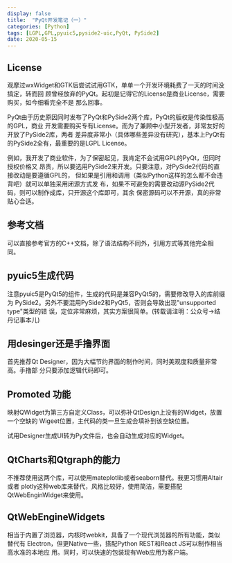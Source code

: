 ```yaml
---
display: false
title:  "PyQt开发笔记（一）"
categories: [Python]
tags: [LGPL,GPL,pyuic5,pyside2-uic,PyQt, PySide2]
date: 2020-05-15
---
```


## License
观摩过wxWidget和GTK后尝试试用GTK，单单一个开发环境耗费了一天的时间没搞定，转而回
顾曾经放弃的PyQt。起初是记得它的License是商业License，需要购买，如今细看完全不是
那么回事。

PyQt由于历史原因同时发布了PyQt和PySide2两个库，PyQt的版权是传染性极高的GPL，商业
开发需要购买专有License。而为了兼顾中小型开发者，非常友好的开放了PySide2库，两者
差异度非常小（具体哪些差异没有研究），基本上PyQt有的PySide2全有，最重要的是LGPL
License。

例如，我开发了商业软件，为了保密起见，我肯定不会试用GPL的PyQt，但同时授权价格又
昂贵，所以要选用PySide2来开发。只要注意，对PySide2代码的直接改动是要遵循GPL的，
但如果是引用和调用（类似Python这样的怎么都不会违背吧）就可以单独采用闭源方式发
布，如果不可避免的需要改动源PySide2代码，则可以制作成库，只开源这个库即可，其余
保密源码可以不开源，真的非常贴心合适。

## 参考文档
可以直接参考官方的C++文档，除了语法结构不同外，引用方式等其他完全相同。

## pyuic5生成代码
注意pyuic5是PyQt5的组件，生成的代码是兼容PyQt5的，需要修改导入的库前缀为
PySide2。另外不要混用PySide2和PyQt5，否则会导致出现"unsupported type"类型的错
误，定位非常麻烦，其实方案很简单。(转载请注明：公众号->结丹记事本儿)

## 用desinger还是手撸界面
首先推荐Qt Designer，因为大幅节约界面的制作时间，同时美观度和质量非常高。手撸部
分只要添加逻辑代码即可。

## Promoted 功能
映射QWidget为第三方自定义Class，可以弥补QtDesign上没有的Widget，放置一个空缺的
Wigeet位置，主代码的类一旦生成会填补到该空缺位置。

试用Designer生成UI转为Py文件后，也会自动生成对应的Widget。

## QtCharts和Qtgraph的能力
不推荐使用这两个库，可以使用mateplotlib或者seaborn替代。我更习惯用Altair或者
plotly这种web库来替代，风格比较好，使用简洁，需要搭配QtWebEnginWidget来使用。

## QtWebEngineWidgets
相当于内置了浏览器，内核时webkit，具备了一个现代浏览器的所有功能，类似替代有
Electron，但更Native一些，搭配Python REST和React JS可以制作相当高水准的本地应
用。同时，可以快速的包装现有Web应用为客户端。
